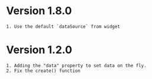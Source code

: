 # Version 1.8.0
    1. Use the default `dataSource` from widget

# Version 1.2.0

    1. Adding the "data" property to set data on the fly.
    2. Fix the create() function